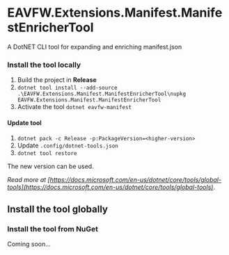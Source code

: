 # EAVFW.Extensions.Manifest.ManifestEnricherTool
A DotNET CLI tool for expanding and enriching manifest.json

### Install the tool locally

1. Build the project in **Release**
2. `dotnet tool install --add-source .\EAVFW.Extensions.Manifest.ManifestEnricherTool\nupkg EAVFW.Extensions.Manifest.ManifestEnricherTool`
3. Activate the tool `dotnet eavfw-manifest`

#### Update tool

1. `dotnet pack -c Release -p:PackageVersion=<higher-version>`
2. Update `.config/dotnet-tools.json`
3. `dotnet tool restore`

The new version can be used.

_Read more at [https://docs.microsoft.com/en-us/dotnet/core/tools/global-tools](https://docs.microsoft.com/en-us/dotnet/core/tools/global-tools)_.

## Install the tool globally



### Install the tool from NuGet
Coming soon...
